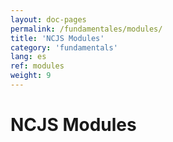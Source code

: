 ```yaml
---
layout: doc-pages
permalink: /fundamentales/modules/
title: 'NCJS Modules'
category: 'fundamentals'
lang: es
ref: modules
weight: 9
---
```


# NCJS Modules
